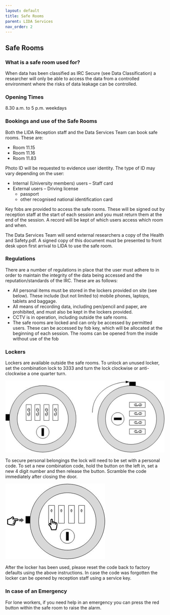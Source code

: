 ```yaml
---
layout: default
title: Safe Rooms
parent: LIDA Services
nav_order: 2
---
```


## Safe Rooms 

### What is a safe room used for?
When data has been classified as IRC Secure (see Data Classification) a researcher will only be able to access the data from a controlled environment where the risks of data leakage can be controlled.

### Opening Times    
8.30 a.m. to 5 p.m. weekdays 

### Bookings and use of the Safe Rooms
Both the LIDA Reception staff and the Data Services Team can book safe rooms.  These are:

- ​Room 11.15
- Room 11.16
- ​Room 11.83	

Photo ID will be requested to evidence user identity. The type of ID may vary depending on the user:
- Internal (University members) users 
	– Staff card
- External users 
	– Driving license
	- passport
	- other recognised national identification card

Key fobs are provided to access the safe rooms. These will be signed out by reception staff at the start of each session and you must return them at the end of the session. A record will be kept of which users access which room and when.

The Data Services Team will send external researchers a copy of the Health and Safety.pdf.  A signed copy of this document must be presented to front desk upon first arrival to LIDA to use the safe room.

### Regulations
There are a number of regulations in place that the user must adhere to in order to maintain the integrity of the data being accessed and the reputation/standards of the IRC. These are as follows:
- All personal items must be stored in the lockers provided on site (see below). These include (but not limited to) mobile phones, laptops, tablets and baggage.
- All means of recording data, including pen/pencil and paper, are prohibited, and must also be kept in the lockers provided.
- CCTV is in operation, including outside the safe rooms.
- The safe rooms are locked and can only be accessed by permitted users. These can be accessed by fob key, which will be allocated at the beginning of each session. The rooms can be opened from the inside without use of the fob

### Lockers
Lockers are available outside the safe rooms. ​To unlock an unused locker, set the combination lock to 3333 and turn the lock clockwise or anti-clockwise a one quarter turn.

![lock2.jpg](../../images/safe_rooms/lock2.jpg)

​To secure personal belongings the lock will need to be set with a personal code. To set a new combination code, hold the button on the left in, set a new 4 digit number and then release the button. Scramble the code immediately after closing the door.

![lock1.jpg](../../images/safe_rooms/lock1.jpg)

                      
After the locker has been used, please reset the code back to factory defaults using the above instructions. In case the code was forgotten the locker can be opened by reception staff using a service key.

### In case of an Emergency 
For lone workers, if you need help in an emergency you can press the red button within the safe room to raise the alarm.